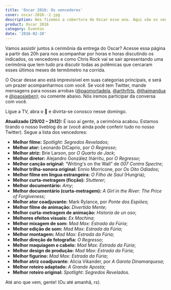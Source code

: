 ```yaml
---
title: 'Oscar 2016: Os vencedores'
cover: oscar-2016--2.jpg
description: Nós fizemos a cobertura do Oscar esse ano. Aqui vão os vencedores.
product: Oscar 2016
category: Eventos
date: '2016-02-28'
---
```


Vamos assistir juntos à cerimônia da entrega do Oscar? Acesse essa página a partir das 20h para nos acompanhar por horas e horas discutindo os indicados, os vencedores e como Chris Rock vai se sair apresentando uma cerimônia que tem tudo pra discutir todas as polêmicas que cercaram esses últimos meses de termômetro na corrida.

O Oscar desse ano está imprevisível em suas categorias principais, e será um prazer acompanharmos com você. Se você tem Twitter, mande mensagens para nossas arrobas ([@paomortadela](https://twitter.com/paomortadela), [@arthrfrts](https://twitter.com/arthrfrts), [@thaimandua](https://twitter.com/thaimandua) e [@joaosieben](https://twitter.com/joaosieben)); ou comente abaixo. Nós iremos participar da conversa com você.

Ligue a TV, abra o 🍞 e divirta-se conosco nesse domingo.

**Atualizado (29/02 – 2h12):** É isso aí gente, a cerimônia acabou. Estamos tirando o nosso liveblog do ar (você ainda pode conferir tudo no nosso Twitter). Segue a lista dos vencedores:

* **Melhor filme:** _Spotlight: Segredos Revelados_;
* **Melhor ator:** Leonardo DiCaprio, por _O Regresso_;
* **Melhor atriz:** Brie Larson, por _O Quarto de Jack_;
* **Melhor diretor:**  Alejandro González Iñárritu, por _O Regresso_;
* **Melhor canção original:** “Writing's on the Wall” de _007 Contra Spectre_;
* **Melhor trilha-sonora original:** Ennio Morricone, por _Os Oito Odiados_;
* **Melhor filme em língua estrangeira:** _O Filho de Saul_ (Hungria);
* **Melhor curta-metragem (ficção):** _Stutterer_;
* **Melhor documentário:** _Amy_;
* **Melhor documentário (curta-metragem):** _A Girl in the River: The Price of Forgiveness_;
* **Melhor ator coadjuvante:** Mark Rylance, por _Ponte dos Espiões_;
* **Melhor filme de animação:** _Divertida Mente_;
* **Melhor curta-metragem de animação:** _Historia de un oso_;
* **Melhores efeitos visuais:** _Ex Machina_;
* **Melhor mixagem de som:** _Mad Max: Estrada da Fúria_;
* **Melhor edição de som:** _Mad Max: Estrada da Fúria_;
* **Melhor montagem:** _Mad Max: Estrada da Fúria_;
* **Melhor direção de fotografia:** _O Regresso_;
* **Melhor maquiagem e cabelo:** _Mad Max: Estrada da Fúria_;
* **Melhor design de produção:** _Mad Max: Estrada da Fúria_;
* **Melhor figurino:** _Mad Max: Estrada da Fúria_;
* **Melhor atriz coadjuvante:** Alicia Vikander, por _A Garota Dinamarquesa_;
* **Melhor roteiro adaptado:** _A Grande Aposta_;
* **Melhor roteiro original:** _Spotlight: Segredos Revelados_.

Até ano que vem, gente! (Ou até amanhã, rs).
